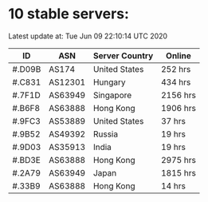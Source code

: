 # 10 stable servers:

Latest update at: Tue Jun 09 22:10:14 UTC 2020

| ID | ASN | Server Country | Online |
| -- | --- | -------------- | ------ |
| #.D09B | AS174 | United States | 252 hrs |
| #.C831 | AS12301 | Hungary | 434 hrs |
| #.7F1D | AS63949 | Singapore | 2156 hrs |
| #.B6F8 | AS63888 | Hong Kong | 1906 hrs |
| #.9FC3 | AS53889 | United States | 37 hrs |
| #.9B52 | AS49392 | Russia | 19 hrs |
| #.9D03 | AS35913 | India | 19 hrs |
| #.BD3E | AS63888 | Hong Kong | 2975 hrs |
| #.2A79 | AS63949 | Japan | 1815 hrs |
| #.33B9 | AS63888 | Hong Kong | 14 hrs |

